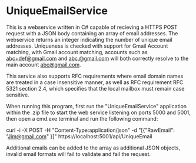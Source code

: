 # UniqueEmailService

This is a webservice written in C# capable of recieving a HTTPS POST request with a JSON body containing an array of email addresses.
  The webservice returns an integer indicating the number of unique email addresses. Uniqueness is checked with support for Gmail Account matching,
  with Gmail account matching, accounts such as abc+def@gmail.com and abc.@gmail.com will both correctly resolve to the main account abc@gmail.com.

This service also supports RFC requirements where email domain names are treated in a case insensitive manner, as well as RFC requirement RFC 5321 section 2.4,
  which specifies that the local mailbox must remain case sensitive.

When running this program, first run the "UniqueEmailService" application within the .zip file to start the web service listening on ports 5000 and 5001,
    then open a cmd.exe terminal and run the following command: 

curl -i -X POST -H "Content-Type:application/json" -d "[{\"RawEmail\": \"Jim@gmail.com\" }]" https://localhost:5001/api/UniqueEmail

Additional emails can be added to the array as additional JSON objects, invalid email formats will fail to validate and fail the request.
